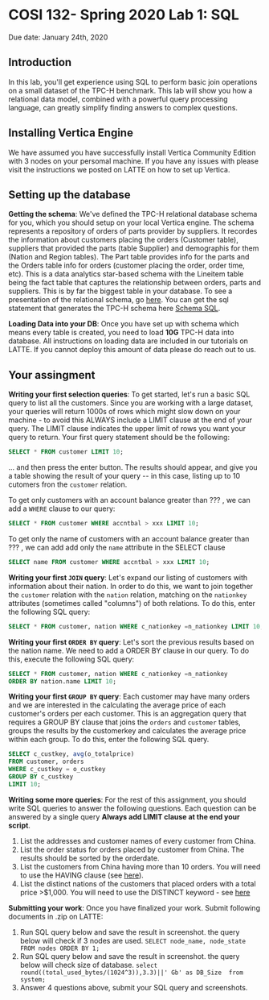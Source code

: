 # COSI 132- Spring 2020 Lab 1: SQL

Due date: January 24th, 2020 
    
## Introduction
In this lab, you'll get experience using SQL to perform basic join operations on a small dataset of the TPC-H benchmark. This lab will show you how a relational data model, combined with a powerful query processing language, can greatly simplify finding answers to complex questions.

## Installing Vertica Engine 
We have assumed you have successfully install Vertica Community Edition with 3 nodes on your persomal machine. If you have any issues with please visit the instructions we posted on LATTE on how to set up Vertica. 

## Setting up the database

**Getting the schema**:  We've defined the TPC-H relational database schema for you, which you should setup on your local Vertica engine. The schema represents a repository of orders of parts provider by suppliers. It recordes the information about customers placing the orders (Customer table), suppliers that provided the parts (table Supplier) and demographis for them (Nation and Region tables). The Part table provides info for the parts and the Orders table info for orders (customer placing the order, order time, etc).  This is a data analytics star-based schema with the Lineitem table being the fact table that captures the relationship between orders, parts and suppliers. This is by far the biggest table in your database. 
To see a presentation of the relational schema, go [here](https://github.com/COSI132a/Spring2020/blob/master/Lab%201-%20SQL/sample-data-tpch-schema.png). You can get the sql statement that generates the TPC-H schema here [Schema SQL](https://github.com/COSI132a/Spring2020/blob/master/Lab%201-%20SQL/tpch.sql).

**Loading Data into your DB**: Once you have set up with schema which means every table is created, you need to load **10G** TPC-H data into database. All instructions on loading data are included in our tutorials on LATTE. If you cannot deploy this amount of data please do reach out to us. 


## Your assingment

**Writing your first selection queries**: To get started, let's run a basic SQL query to list all the customers. Since you are working with a large dataset, your queries will return 1000s of rows which might slow down on your machine - to avoid this  ALWAYS include a LIMIT clause at the end of your query. The LIMIT clause indicates the upper limit of rows you want your query to return. Your first query statement should be the following:

```sql
SELECT * FROM customer LIMIT 10;
```

... and then press the enter button. The results should appear, and give you a table showing the result of your query -- in this case, listing up to 10 cutomers fron the `customer` relation.

To get only customers with an account balance greater than ??? , we can add a `WHERE` clause to our query:

```sql
SELECT * FROM customer WHERE accntbal > xxx LIMIT 10;
```

To get only the name of customers with an account balance greater than ??? , we can add add only the   `name` attribute in the SELECT clause

```sql
SELECT name FROM customer WHERE accntbal > xxx LIMIT 10;
```

**Writing your first `JOIN` query**: Let's expand our listing of customers with information about their nation.  In order to do this, we want to join together the `customer` relation with the `nation` relation, matching on the `nationkey` attributes (sometimes called "columns") of both relations. To do this, enter the following SQL query:

```sql
SELECT * FROM customer, nation WHERE c_nationkey =n_nationkey LIMIT 10;
```

**Writing your first `ORDER BY` query**: Let's sort the previous results based on the nation name. We need to add a ORDER BY clause in our query. To do this, execute the following SQL query:

```sql
SELECT * FROM customer, nation WHERE c_nationkey =n_nationkey 
ORDER BY nation.name LIMIT 10;
```

**Writing your first `GROUP BY` query**:  Each customer may have many orders and we are interested in the calculating the average price of each customer's  orders per each customer. This is an aggregation query that requires a GROUP BY clause that joins the `orders` and `customer` tables, groups the results by the customerkey and calculates the average price within each group. To do this, enter the following SQL query. 

```sql
SELECT c_custkey, avg(o_totalprice) 
FROM customer, orders 
WHERE c_custkey = o_custkey
GROUP BY c_custkey
LIMIT 10;
```


**Writing some more queries**: For the rest of this assignment, you should write SQL queries to answer the following questions. Each question can be answered by a single query **Always add LIMIT clause at the end your script**.

1. List the addresses and customer names  of every customer from China.  
2. List the order status for orders placed by customer from China. The results should be sorted by the orderdate.  
3. List the  customers from China having more than 10 orders. You will need to use the HAVING clause (see [here](https://www.vertica.com/docs/9.2.x/HTML/Content/Authoring/SQLReferenceManual/Statements/SELECT/HAVINGClause.htm)). 
4. List the distinct nations of the customers that placed orders with a total price >$1,000. You will need to use the DISTINCT keyword - see [here](https://www.vertica.com/docs/9.2.x/HTML/Content/Authoring/SQLReferenceManual/Statements/SELECT/SELECT.htm?tocpath=SQL%20Reference%20Manual%7CSQL%20Statements%7CSELECT%7C_____0)


**Submitting your work**: Once you have finalized your work. Submit following documents in .zip on LATTE:
1. Run SQL query below and save the result in screenshot. the query below will check if 3 nodes are used. 
```SELECT node_name, node_state FROM nodes ORDER BY 1;```
2. Run SQL query below and save the result in screenshot. the query below will check size of database.
```select round((total_used_bytes/(1024^3)),3.3)||' Gb' as DB_Size  from system;```
3. Answer 4 questions above, submit your SQL query and screenshots. 





